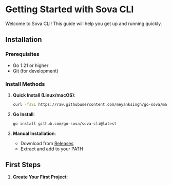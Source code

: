 # Getting Started with Sova CLI

Welcome to Sova CLI! This guide will help you get up and running quickly.

## Installation

### Prerequisites
- Go 1.21 or higher
- Git (for development)

### Install Methods

1. **Quick Install (Linux/macOS)**:
   ```bash
   curl -fsSL https://raw.githubusercontent.com/meyanksingh/go-sova/master/scripts/install.sh | bash
   ```

2. **Go Install**:
   ```bash
   go install github.com/go-sova/sova-cli@latest
   ```

3. **Manual Installation**:
   - Download from [Releases](https://github.com/go-sova/sova-cli/releases)
   - Extract and add to your PATH

## First Steps

1. **Create Your First Project**:
   ```